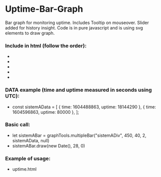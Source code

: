 # Uptime-Bar-Graph
Bar graph for monitoring uptime. Includes Tooltip on mouseover. Slider added for history insight. Code is in pure javascript and is using svg elements to draw graph.

### Include in html (follow the order):
 * <script type="text/javascript" src="algorithms.js"></script>
 * <script type="text/javascript" src="svg-tools.js"></script>
 * <script type="text/javascript" src="graph-tools.js"></script>
 * <script type="text/javascript" src="tooltip.js"></script> <!-- optional -->
 * <script type="text/javascript" src="slider.js"></script> <!-- optional -->

### DATA example (time and uptime measured in seconds using UTC):
 * const sistemAData = [
    { time: 1604488863, uptime: 18144290 },
    { time: 1604596863, uptime: 80000 },
 ];

### Basic call:
 * let sistemABar = graphTools.multipleBar("sistemADiv", 450, 40, 2, sistemAData, null)
 * sistemABar.draw(new Date(), 28, 0)

### Example of usage:
 * uptime.html


